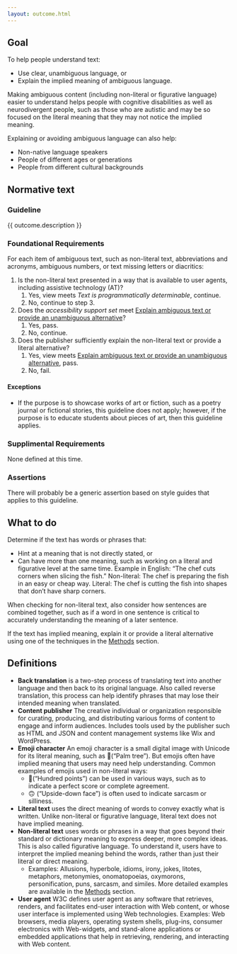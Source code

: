 ```yaml
---
layout: outcome.html
---
```


## Goal

To help people understand text:
* Use clear, unambiguous language, or 
* Explain the implied meaning of ambiguous language.

Making ambiguous content (including non-literal or figurative language) easier to understand helps people with cognitive disabilities as well as neurodivergent people, such as those who are autistic and may be so focused on the literal meaning that they may not notice the implied meaning.

Explaining or avoiding ambiguous language can also help:
* Non-native language speakers
* People of different ages or generations
* People from different cultural backgrounds

## Normative text

<div class="normative">

### Guideline

  <p>{{ outcome.description }}</p>

<div class="nested">

### Foundational Requirements

For each item of ambiguous text, such as non-literal text, abbreviations and acronyms, ambiguous numbers, or text missing letters or diacritics:

1. Is the non-literal text presented in a way that is available to user agents, including assistive technology (AT)?
   1. Yes, view meets *Text is programmatically determinable*, continue.
   2. No, continue to step 3.
2. Does the *accessibility support set* meet [Explain ambiguous text or provide an unambiguous alternative](explain-ambiguous-text)?
   1. Yes, pass.
   2. No, continue. 
3. Does the publisher sufficiently explain the non-literal text or provide a literal alternative?
   1. Yes, view meets [Explain ambiguous text or provide an unambiguous alternative](explain-ambiguous-text), pass.
   2. No, fail.

#### Exceptions
* If the purpose is to showcase works of art or fiction, such as a poetry journal or fictional stories, this guideline does not apply; however, if the purpose is to educate students about pieces of art, then this guideline applies.

</div>

### Supplimental Requirements

<p class="ednote">None defined at this time.</p>

### Assertions

<p class="ednote">There will probably be a generic assertion based on style guides that applies to this guideline.</p>


</div>

## What to do

<div class="nested">

Determine if the text has words or phrases that:
* Hint at a meaning that is not directly stated, or
* Can have more than one meaning, such as working on a literal and figurative level at the same time. Example in English: “The chef cuts corners when slicing the fish.” Non-literal: The chef is preparing the fish in an easy or cheap way. Literal: The chef is cutting the fish into shapes that don’t have sharp corners.  

When checking for non-literal text, also consider how sentences are combined together, such as if a word in one sentence is critical to accurately understanding the meaning of a later sentence. 

If the text has implied meaning, explain it or provide a literal alternative using one of the techniques in the [Methods](.methods/) section.

</div>

## Definitions

- **Back translation** is a two-step process of translating text into another language and then back to its original language. Also called reverse translation, this process can help identify phrases that may lose their intended meaning when translated. 
- **Content publisher** The creative individual or organization responsible for curating, producing, and distributing various forms of content to engage and inform audiences. Includes tools used by the publisher such as HTML and JSON and content management systems like Wix and WordPress. 
- **Emoji character** An emoji character is a small digital image with Unicode for its literal meaning, such as 🌴(“Palm tree”). But emojis often have implied meaning that users may need help understanding. Common examples of emojis used in non-literal ways:
  -  💯(“Hundred points”) can be used in various ways, such as to indicate a perfect score or complete agreement. 
  - 🙃 (“Upside-down face”) is often used to indicate sarcasm or silliness.
- **Literal text** uses the direct meaning of words to convey exactly what is written. Unlike non-literal or figurative language, literal text does not have implied meaning. 
- **Non-literal text** uses words or phrases in a way that goes beyond their standard or dictionary meaning to express deeper, more complex ideas. This is also called figurative language. To understand it, users have to interpret the implied meaning behind the words, rather than just their literal or direct meaning.
  - Examples: Allusions, hyperbole, idioms, irony, jokes, litotes, metaphors, metonymies, onomatopoeias, oxymorons, personification, puns, sarcasm, and similes. More detailed examples are available in the [Methods](.methods/) section.
- **User agent** W3C defines user agent as any software that retrieves, renders, and facilitates end-user interaction with Web content, or whose user interface is implemented using Web technologies. 
Examples: Web browsers, media players, operating system shells, plug-ins, consumer electronics with Web-widgets, and stand-alone applications or embedded applications that help in retrieving, rendering, and interacting with Web content. 